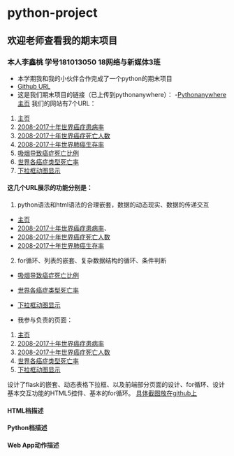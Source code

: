#  python-project
## 欢迎老师查看我的期末项目
### 本人李鑫桃 学号181013050 18网络与新媒体3班
- 本学期我和我的小伙伴合作完成了一个python的期末项目
- [Github URL](https://github.com/xintaolee/python-project)
- 这是我们期末项目的链接（已上传到pythonanywhere）：
-[Pythonanywhere主页](http://lixintao.pythonanywhere.com/)
我们的网站有7个URL：
1. [主页](http://lixintao.pythonanywhere.com/)
2. [2008-2017十年世界癌症患病率](http://lixintao.pythonanywhere.com/world_hbl)
3. [2008-2017十年世界癌症死亡人数](http://lixintao.pythonanywhere.com/world_death_person)
4. [2008-2017十年世界肺癌生存率](http://lixintao.pythonanywhere.com/world_lung)
5. [吸烟导致癌症死亡比例](http://lixintao.pythonanywhere.com/tobacco)
6. [世界各癌症类型死亡率](http://lixintao.pythonanywhere.com/field)
7. [下拉框动图显示](http://lixintao.pythonanywhere.com/world)
#### 这几个URL展示的功能分别是：
1. python语法和html语法的合理嵌套，数据的动态现实、数据的传递交互
- [主页](http://lixintao.pythonanywhere.com/)
- [2008-2017十年世界癌症患病率](http://lixintao.pythonanywhere.com/world_hbl)、
- [2008-2017十年世界癌症死亡人数](http://lixintao.pythonanywhere.com/world_death_person)
- [2008-2017十年世界肺癌生存率](http://lixintao.pythonanywhere.com/world_lung)
2. for循环、列表的嵌套、复杂数据结构的循环、条件判断
- [吸烟导致癌症死亡比例](http://lixintao.pythonanywhere.com/tobacco)
- [世界各癌症类型死亡率](http://lixintao.pythonanywhere.com/field)
- [下拉框动图显示](http://lixintao.pythonanywhere.com/world)

- 我参与负责的页面：
1. [主页](http://lixintao.pythonanywhere.com/)
2. [2008-2017十年世界癌症患病率](http://lixintao.pythonanywhere.com/world_hbl)
3. [2008-2017十年世界癌症死亡人数](http://lixintao.pythonanywhere.com/world_death_person)
4. [世界各癌症类型死亡率](http://lixintao.pythonanywhere.com/field)
5. [下拉框动图显示](http://lixintao.pythonanywhere.com/world)

设计了flask的嵌套、动态表格下拉框、以及前端部分页面的设计、for循环、设计基本交互功能的HTML5控件、基本的for循环。
[具体截图放在github上](https://github.com/xintaolee/python-project/tree/master/images)

####	HTML档描述

####	Python档描述

####	Web App动作描述

